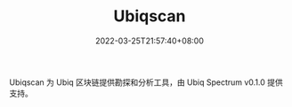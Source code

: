 ﻿---
weight: 
title: "Ubiqscan"
description: "Ubiqscan 为 Ubiq 区块链提供勘探和分析工具，由 Ubiq Spectrum v0.1.0 提供支持"
date: 2022-03-25T21:57:40+08:00
lastmod: 2022-03-25T16:45:40+08:00
draft: false
authors: ["Metabd"]
featuredImage: "ubiqscan.jpg"
link: ""
tags: ["区块链浏览器","Ubiqscan"]
categories: ["navigation"]
navigation: ["区块链浏览器"]
lightgallery: true
toc: true
pinned: false
recommend: false
recommend1: false
---
Ubiqscan 为 Ubiq 区块链提供勘探和分析工具，由 Ubiq Spectrum v0.1.0 提供支持。
